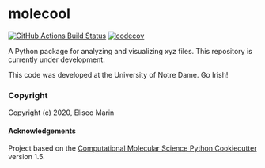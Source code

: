 molecool
==============================
[//]: # (Badges)
[![GitHub Actions Build Status](https://github.com/REPLACE_WITH_OWNER_ACCOUNT/molecool/workflows/CI/badge.svg)](https://github.com/REPLACE_WITH_OWNER_ACCOUNT/molecool/actions?query=workflow%3ACI)
[![codecov](https://codecov.io/gh/REPLACE_WITH_OWNER_ACCOUNT/molecool/branch/master/graph/badge.svg)](https://codecov.io/gh/REPLACE_WITH_OWNER_ACCOUNT/molecool/branch/master)


A Python package for analyzing and visualizing xyz files. This repository is currently under development.

This code was developed at the University of Notre Dame. Go Irish!

### Copyright

Copyright (c) 2020, Eliseo Marin


#### Acknowledgements
 
Project based on the 
[Computational Molecular Science Python Cookiecutter](https://github.com/molssi/cookiecutter-cms) version 1.5.
